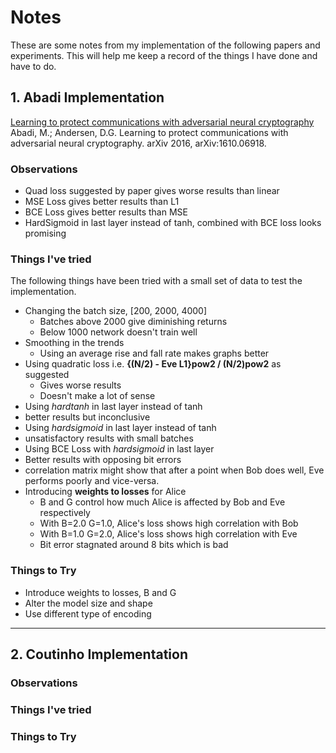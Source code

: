 # Notes

These are some notes from my implementation of the following papers and experiments.
This will help me keep a record of the things I have done and have to do.

## 1. Abadi Implementation
[Learning to protect communications with adversarial neural cryptography](https://arxiv.org/pdf/1610.06918.pdf)<br>
Abadi, M.; Andersen, D.G. Learning to protect communications with adversarial neural cryptography. arXiv 2016, arXiv:1610.06918.

  ### Observations
  - Quad loss suggested by paper gives worse results than linear
  - MSE Loss gives better results than L1
  - BCE Loss gives better results than MSE
  - HardSigmoid in last layer instead of tanh, combined with
    BCE loss looks promising

  ### Things I've tried
  The following things have been tried with a small set
  of data to test the implementation.

  - Changing the batch size, [200, 2000, 4000]
    - Batches above 2000 give diminishing returns
    - Below 1000 network doesn't train well
  - Smoothing in the trends
    - Using an average rise and fall rate makes graphs better
  - Using quadratic loss i.e. **{(N/2) - Eve L1}pow2 / (N/2)pow2** as suggested
    - Gives worse results
    - Doesn't make a lot of sense
  - Using *hardtanh* in last layer instead of tanh
   - better results but inconclusive
  - Using *hardsigmoid* in last layer instead of tanh
   - unsatisfactory results with small batches
  - Using BCE Loss with *hardsigmoid* in last layer
   - Better results with opposing bit errors
   - correlation matrix might show that after a point when Bob does well,
     Eve performs poorly and vice-versa.
  - Introducing **weights to losses** for Alice
    - B and G control how much Alice is affected by Bob and Eve respectively
    - With B=2.0 G=1.0, Alice's loss shows high correlation with Bob
    - With B=1.0 G=2.0, Alice's loss shows high correlation with Eve
    - Bit error stagnated around 8 bits which is bad

  ### Things to Try
  - Introduce weights to losses, B and G
  - Alter the model size and shape
  - Use different type of encoding

<hr>

## 2. Coutinho Implementation
### Observations
### Things I've tried
### Things to Try
